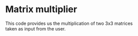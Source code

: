 # Matrix multiplier

This code provides us the multiplication of two 3x3 matrices<br> 
taken as input from the user.
